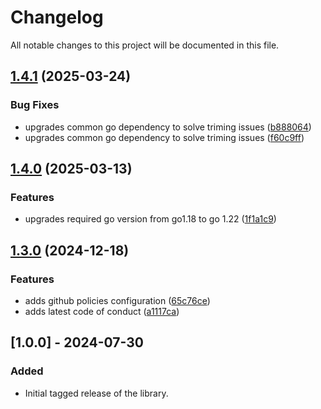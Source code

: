 # Changelog

All notable changes to this project will be documented in this file.

## [1.4.1](https://github.com/microsoft/kiota-bundle-go/compare/v1.4.0...v1.4.1) (2025-03-24)


### Bug Fixes

* upgrades common go dependency to solve triming issues ([b888064](https://github.com/microsoft/kiota-bundle-go/commit/b88806480239f975662cc21847bf4657c96510d1))
* upgrades common go dependency to solve triming issues ([f60c9ff](https://github.com/microsoft/kiota-bundle-go/commit/f60c9ffe515bd20d389c5fa4e7cac1f3789672b3))

## [1.4.0](https://github.com/microsoft/kiota-bundle-go/compare/v1.3.0...v1.4.0) (2025-03-13)


### Features

* upgrades required go version from go1.18 to go 1.22 ([1f1a1c9](https://github.com/microsoft/kiota-bundle-go/commit/1f1a1c9c51ab9594ad25d3a3e6af6e3a9287705e))

## [1.3.0](https://github.com/microsoft/kiota-bundle-go/compare/v1.2.1...v1.3.0) (2024-12-18)


### Features

* adds github policies configuration ([65c76ce](https://github.com/microsoft/kiota-bundle-go/commit/65c76ce612422a09833d7f2dfb7c4fccdeac3901))
* adds latest code of conduct ([a1117ca](https://github.com/microsoft/kiota-bundle-go/commit/a1117ca7e7386d5b909eb891d92757e5645b29b1))

## [1.0.0] - 2024-07-30

### Added

- Initial tagged release of the library.
